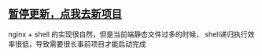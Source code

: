 <h2><a href="https://github.com/nekoimi/docker-webapp-go">暂停更新，点我去新项目</a></h2>

nginx + shell 的实现很自然，但是当前端静态文件过多的时候，
shell递归执行效率很低，导致需要很长事前项目才能启动完成
